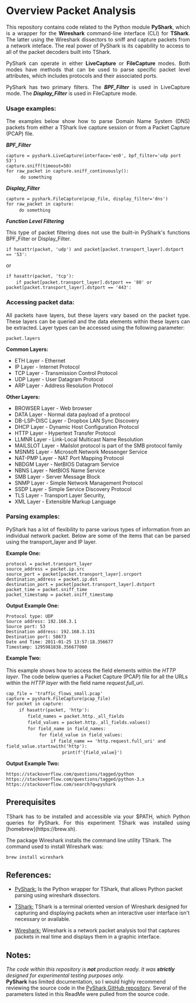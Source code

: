 # Overview Packet Analysis

<p align="justify">
This repository contains code related to the Python module <b>PyShark</b>, which is a wrapper for the <b>Wireshark</b> command-line interface (CLI) for <b>TShark</b>. The latter using the Wireshark dissectors to sniff and capture packets from a network inteface. The real power of PyShark is its capability to access to all of the packet decoders built into TShark.
</p>

<p align="justify">
PyShark can operate in either <b>LiveCapture</b> or <b>FileCapture</b> modes. Both modes have methods that can be used to parse specific packet level attributes, which includes protocols and their associated ports. 
</p>

<p align="justify">
PyShark has two primary filters. The <i><b>BPF_Filter</b></i> is used in LiveCapture mode. The <i><b>Display_Filter</b></i> is used in FileCapture mode.
</p>

### Usage examples:
<p align="justify">
The examples below show how to parse Domain Name System (DNS) packets from either a TShark live capture session or from a Packet Capture (PCAP) file.
</p>

<p align="justify">
<i><b>BPF_Filter</b></i>

`capture = pyshark.LiveCapture(interface='en0', bpf_filter='udp port 53')`<br>
`capture.sniff(timeout=50)`<br>
`for raw_packet in capture.sniff_continuously():`<br>
&nbsp; &nbsp; &nbsp; &nbsp; &nbsp; `do something`
</p>


<p align="justify">
<i><b>Display_Filter</b></i>
  
`capture = pyshark.FileCapture(pcap_file, display_filter='dns')`<br>
`for raw_packet in capture:`<br>
&nbsp; &nbsp; &nbsp; &nbsp; &nbsp;`do something`
</p>

<i><b>Function Level Filtering</b></i>
<p align="justify">
This type of packet filtering does not use the built-in PyShark's functions BPF_Filter or Display_Filter.<br>

`if hasattr(packet, 'udp') and packet[packet.transport_layer].dstport == '53':`<br>

or

`if hasattr(packet, 'tcp'):`<br>
&nbsp; &nbsp; &nbsp; &nbsp;`if packet[packet.transport_layer].dstport == '80' or packet[packet.transport_layer].dstport == '443':`<br>
</p>

### Accessing packet data:
<p align="justify">
All packets have layers, but these layers vary based on the packet type. These layers can be queried and the data elements within these layers can be extracted. Layer types can be accessed using the following parameter:
<br>

`packet.layers`<br>

<b>Common Layers:</b>
<br>
* ETH Layer - Ethernet
* IP Layer - Internet Protocol
* TCP Layer - Transmission Control Protocol
* UDP Layer - User Datagram Protocol
* ARP Layer - Address Resolution Protocol

<b>Other Layers:</b>
<br>
* BROWSER Layer - Web browser
* DATA Layer - Normal data payload of a protocol
* DB-LSP-DISC Layer - Dropbox LAN Sync Discovery
* DHCP Layer - Dynamic Host Configuration Protocol
* HTTP Layer - Hypertext Transfer Protocol
* LLMNR Layer - Link-Local Multicast Name Resolution
* MAILSLOT Layer - Mailslot protocol is part of the SMB protocol family
* MSNMS Layer - Microsoft Network Messenger Service
* NAT-PMP Layer - NAT Port Mapping Protocol
* NBDGM Layer - NetBIOS Datagram Service
* NBNS Layer - NetBIOS Name Service
* SMB Layer - Server Message Block
* SNMP Layer - Simple Network Management Protocol 
* SSDP Layer - Simple Service Discovery Protocol 
* TLS Layer - Transport Layer Security,
* XML Layer - Extensible Markup Language
</p>

### Parsing examples:
<p align="justify">
PyShark has a lot of flexibility to parse various types of information from an individual network packet. Below are some of the items that can be parsed using the transport_layer and IP layer.
<br>

<b>Example One:</b>
<br>

`protocol = packet.transport_layer`<br>
`source_address = packet.ip.src`<br>
`source_port = packet[packet.transport_layer].srcport`<br>
`destination_address = packet.ip.dst` <br>
`destination_port = packet[packet.transport_layer].dstport`<br>
`packet_time = packet.sniff_time`<br>
`packet_timestamp = packet.sniff_timestamp`<br>

<b>Output Example One:</b>
<br>

`Protocol type: UDP`<br>
`Source address: 192.168.3.1`<br>
`Source port: 53`<br>
`Destination address: 192.168.3.131`<br>
`Destination port: 58673`<br>
`Date and Time: 2011-01-25 13:57:18.356677`<br>
`Timestamp: 1295981838.356677000`<br>

<b>Example Two:</b>
<br>
<br>
This example shows how to access the field elements within the <i>HTTP layer</i>. The code below queries a Packet Capture (PCAP) file for all the URLs within the <i>HTTP layer</i> with the field name <i>request.full_uri</i>.
<br>

`cap_file = 'traffic_flows_small.pcap'`<br>
`capture = pyshark.FileCapture(pcap_file)`<br>
`for packet in capture:`<br>
 &nbsp; &nbsp; &nbsp; &nbsp; &nbsp;`if hasattr(packet, 'http'):`<br>
 &nbsp; &nbsp; &nbsp; &nbsp; &nbsp; &nbsp; &nbsp; &nbsp;`field_names = packet.http._all_fields`<br>
 &nbsp; &nbsp; &nbsp; &nbsp; &nbsp; &nbsp; &nbsp; &nbsp;`field_values = packet.http._all_fields.values()`<br>
 &nbsp; &nbsp; &nbsp; &nbsp; &nbsp; &nbsp; &nbsp; &nbsp;`for field_name in field_names:`<br>
 &nbsp; &nbsp; &nbsp; &nbsp; &nbsp; &nbsp; &nbsp; &nbsp; &nbsp; &nbsp; &nbsp; &nbsp;`for field_value in field_values:`<br>
 &nbsp; &nbsp; &nbsp; &nbsp; &nbsp; &nbsp; &nbsp; &nbsp; &nbsp; &nbsp; &nbsp; &nbsp; &nbsp; &nbsp; &nbsp; &nbsp;`if field_name == 'http.request.full_uri' and field_value.startswith('http'):`<br>
 &nbsp; &nbsp; &nbsp; &nbsp; &nbsp; &nbsp; &nbsp; &nbsp; &nbsp; &nbsp; &nbsp; &nbsp; &nbsp; &nbsp; &nbsp; &nbsp; &nbsp; &nbsp; &nbsp; &nbsp;`print(f'{field_value}')`<br>

<b>Output Example Two:</b>
<br>

`https://stackoverflow.com/questions/tagged/python`<br>
`https://stackoverflow.com/questions/tagged/python-3.x`<br>
`https://stackoverflow.com/search?q=pyshark`<br>
</p>

## Prerequisites
<p align="justify">
TShark has to be installed and accessible via your $PATH, which Python queries for PyShark. For this experiment TShark was installed using [homebrew](https://brew.sh).<br>

The package Wireshark installs the command line utility TShark. The command used to install Wireshark was:<br>

`brew install wireshark`
</p>

## References:

* [PyShark:](https://kiminewt.github.io/pyshark) Is the Python wrapper for TShark, that allows Python packet parsing using wireshark dissectors.

* [TShark:](https://www.wireshark.org/docs/man-pages/tshark.html) TShark is a terminal oriented version of Wireshark designed for capturing and displaying packets when an interactive user interface isn't necessary or available.

* [Wireshark:](https://www.wireshark.org) Wireshark is a network packet analysis tool that captures packets in real time and displays them in a graphic interface.

## Notes:

_The code within this repository is **not** production ready. It was **strictly** designed for experimental testing purposes only._
<br>
<b>PyShark</b> has limited documentation, so I would highly recommend reviewing the source code in the [PyShark GitHub repository](https://github.com/KimiNewt/pyshark). Several of the parameters listed in this ReadMe were pulled from the source code.
